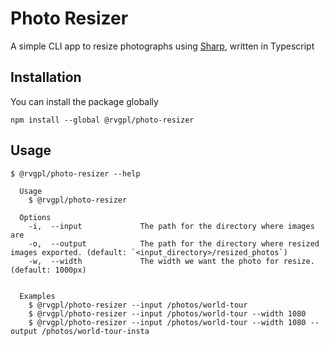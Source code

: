 # Photo Resizer

A simple CLI app to resize photographs using [Sharp](https://www.npmjs.com/package/sharp), written in Typescript


## Installation

You can install the package globally 

```
npm install --global @rvgpl/photo-resizer 
```

## Usage

```
$ @rvgpl/photo-resizer --help

  Usage
    $ @rvgpl/photo-resizer

  Options
    -i,  --input             The path for the directory where images are
    -o,  --output            The path for the directory where resized images exported. (default: `<input_directory>/resized_photos`)
    -w,  --width             The width we want the photo for resize. (default: 1000px)
    

  Examples
    $ @rvgpl/photo-resizer --input /photos/world-tour
    $ @rvgpl/photo-resizer --input /photos/world-tour --width 1080
    $ @rvgpl/photo-resizer --input /photos/world-tour --width 1080 --output /photos/world-tour-insta
```

